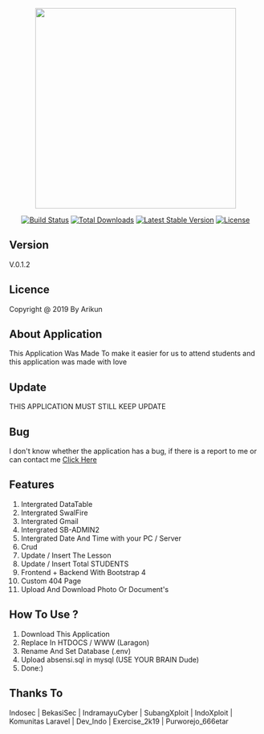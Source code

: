 <p align="center"><img src="https://res.cloudinary.com/dtfbvvkyp/image/upload/v1566331377/laravel-logolockup-cmyk-red.svg" width="400"></p>

<p align="center">
<a href="https://travis-ci.org/laravel/framework"><img src="https://travis-ci.org/laravel/framework.svg" alt="Build Status"></a>
<a href="https://packagist.org/packages/laravel/framework"><img src="https://poser.pugx.org/laravel/framework/d/total.svg" alt="Total Downloads"></a>
<a href="https://packagist.org/packages/laravel/framework"><img src="https://poser.pugx.org/laravel/framework/v/stable.svg" alt="Latest Stable Version"></a>
<a href="https://packagist.org/packages/laravel/framework"><img src="https://poser.pugx.org/laravel/framework/license.svg" alt="License"></a>
</p>


## Version

V.0.1.2

## Licence

Copyright @ 2019 By Arikun

## About Application

This Application Was Made To make it easier for us to attend students and this application was made with love

## Update

THIS APPLICATION MUST STILL KEEP UPDATE

## Bug

I don't know whether the application has a bug, if there is a report to me or can contact me <a href="arifarhan1602@gmail.com">Click Here</a>

## Features

1. Intergrated DataTable
2. Intergrated SwalFire
3. Intergrated Gmail
4. Intergrated SB-ADMIN2
5. Intergrated Date And Time with your PC / Server
6. Crud
7. Update / Insert The Lesson
8. Update / Insert Total STUDENTS
9. Frontend + Backend With Bootstrap 4
10. Custom 404 Page
11. Upload And Download Photo Or Document's 

## How To Use ?

1. Download This Application
2. Replace In HTDOCS / WWW (Laragon)
3. Rename And Set Database (.env)
4. Upload absensi.sql in mysql (USE YOUR BRAIN Dude)
5. Done:)

## Thanks To

Indosec | BekasiSec | IndramayuCyber | SubangXploit | IndoXploit | Komunitas Laravel | Dev_Indo | Exercise_2k19 | Purworejo_666etar

